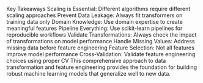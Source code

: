 Key Takeaways
Scaling is Essential: Different algorithms require different scaling approaches
Prevent Data Leakage: Always fit transformers on training data only
Domain Knowledge: Use domain expertise to create meaningful features
Pipeline Everything: Use scikit-learn pipelines for reproducible workflows
Validate Transformations: Always check the impact of transformations on model performance
Handle Missing Values: Address missing data before feature engineering
Feature Selection: Not all features improve model performance
Cross-Validation: Validate feature engineering choices using proper CV
This comprehensive approach to data transformation and feature engineering provides the foundation for building robust machine learning models that generalize well to new data.